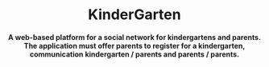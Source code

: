 <h1 align="center">
   KinderGarten
</h1>

<h4  align="center">  
  A web-based platform for a social network for kindergartens and parents. The application must offer parents to register for a kindergarten, communication kindergarten / parents and parents / parents.
</h4>
